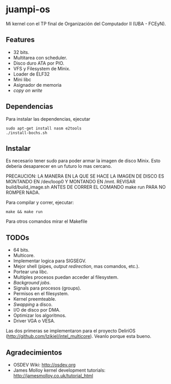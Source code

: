 juampi-os
=========

Mi kernel con el TP final de Organización del Computador II (UBA - FCEyN).

Features
--------

* 32 bits.
* Multitarea con scheduler.
* Disco duro ATA por PIO.
* VFS y Filesystem de Minix.
* Loader de ELF32
* Mini libc
* Asignador de memoria
* _copy on write_

Dependencias
------------

Para instalar las dependencias, ejecutar

    sudo apt-get install nasm e2tools
    ./install-bochs.sh

Instalar
--------

Es necesario tener sudo para poder armar la imagen de disco Minix. Esto
deberia desaparecer en un futuro lo mas cercano.

PRECAUCION: LA MANERA EN LA QUE SE HACE LA IMAGEN DE DISCO ES MONTANDO EN
/dev/loop0 Y MONTANDO EN /mnt. REVISAR build/build_image.sh ANTES DE CORRER
EL COMANDO make run PARA NO ROMPER NADA.

Para compilar y correr, ejecutar:

    make && make run

Para otros comandos mirar el Makefile

TODOs
------

* 64 bits.
* Multicore.
* Implementar logica para SIGSEGV.
* Mejor shell (pipes, _output redirection_, mas comandos, etc.).
* Portear una libc.
* Multiples procesos puedan acceder al filesystem.
* _Background jobs_.
* Signals para procesos (groups).
* Permisos en el filesystem.
* Kernel preemteable.
* _Swapping_ a disco.
* I/O de disco por DMA.
* Optimizar los algoritmos.
* Driver VGA o VESA.

Las dos primeras se implementaron para el proyecto DeliriOS (<http://github.com/Izikiel/intel_multicore>).
Veanlo porque esta bueno.

Agradecimientos
---------------

* OSDEV Wiki: <http://osdev.org>
* James Molloy kernel development tutorials: <http://jamesmolloy.co.uk/tutorial_html>
